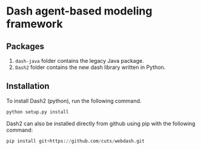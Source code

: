 # Dash agent-based modeling framework

## Packages

1. `dash-java` folder contains the legacy Java package. 
2. `Dash2` folder contains the new dash library written in Python. 

## Installation

To install Dash2 (python), run the following command. 

```python
python setup.py install
```

Dash2 can also be installed directly from github using pip with the following command:

```python
pip install git+https://github.com/cuts/webdash.git
```

